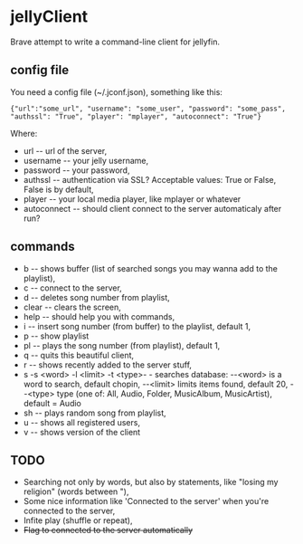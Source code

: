 # jellyClient
Brave attempt to write a command-line client for jellyfin.

## config file
You need a config file (~/.jconf.json), something like this:

~~~
{"url":"some_url", "username": "some_user", "password": "some_pass", "authssl": "True", "player": "mplayer", "autoconnect": "True"}
~~~
Where:
* url -- url of the server,
* username -- your jelly username,
* password -- your password,
* authssl -- authentication via SSL? Acceptable values: True or False, False is by default,
* player -- your local media player, like mplayer or whatever
* autoconnect -- should client connect to the server automaticaly after run?

## commands
* b -- shows buffer (list of searched songs you may wanna add to the playlist),
* c -- connect to the server,
* d <number> -- deletes song number <number> from playlist,
* clear -- clears the screen,
* help -- should help you with commands,
* i <number> -- insert song number <number> (from buffer) to the playlist, default 1,
* p -- show playlist
* pl <number> -- plays the song number <number> (from playlist), default 1,
* q -- quits this beautiful client,
* r -- shows recently added to the server stuff,
* s -s \<word\> -l \<limit\> -t \<type\>- - searches database:
--\<word\> is a word to search, default chopin, 
--\<limit\> limits items found, default 20, 
--\<type\> type (one of: All, Audio, Folder, MusicAlbum, MusicArtist), default = Audio
* sh -- plays random song from playlist,
* u -- shows all registered users,
* v -- shows version of the client

## TODO
* Searching not only by words, but also by statements, like "losing my religion" (words between "),
* Some nice information like 'Connected to the server' when you're connected to the server,
* Infite play (shuffle or repeat),
* ~~Flag to connected to the server automatically~~

